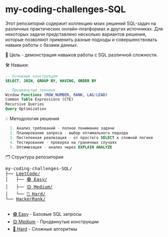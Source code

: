 # my-coding-challenges-SQL
Этот репозиторий содержит коллекцию моих решений SQL-задач на различных практических онлайн-платформах и других источниках. Для некоторых задачи представлено несколько вариантов решения, которые позволяют применить разные подходы и совершенствовать навыки работы с базами данных.

🎯 Цель - демонстрация навыков работы с SQL различной сложности.

🛠 Навыки:
```sql
-- Основные конструкции
SELECT, JOIN, GROUP BY, HAVING, ORDER BY

-- Продвинутые техники
Window Functions (ROW_NUMBER, RANK, LAG/LEAD)
Common Table Expressions (CTE)
Recursive Queries
Query Optimization
```
💡 Методология решения
```sql
  1. Анализ требований - полное понимание задачи
  2. Планирование запроса - выбор оптимального подхода
  3. Постепенная реализация - от простого SELECT к сложной логике
  4. Тестирование - проверка на граничных случаях
  5. Оптимизация - анализ через EXPLAIN ANALYZE
```
🗂️ Структура репозитория
<pre>
my-coding-challenges-SQL/
├── <a href="LeetCode/">LeetCode/</a>
│   ├── <a href="LeetCode/Easy">🟢 Easy/</a>
│   ├── <a href="LeetCode/Medium">🟡 Medium/</a> 
│   └── <a href="LeetCode/Hard">🔴 Hard/</a>
└── <a href="HackerRank/">HackerRank/</a>
 </pre>


- [🟢 Easy](LeetCode/%F0%9F%9F%A2%20Easy/) - Базовые SQL запросы
- [🟡 Medium](LeetCode/%F0%9F%9F%A1%20Medium/) - Продвинутые конструкции  
- [🔴 Hard](LeetCode/%F0%9F%94%B4%20Hard/) - Сложные алгоритмы
